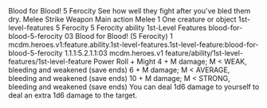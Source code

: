 <ability>
  <name>Blood for Blood!</name>
  <cost>5 Ferocity</cost>
  <flavor>See how well they fight after you&apos;ve bled them dry.</flavor>
  <keywords>
    <keyword>Melee</keyword>
    <keyword>Strike</keyword>
    <keyword>Weapon</keyword>
  </keywords>
  <type>Main action</type>
  <distance>Melee 1</distance>
  <target>One creature or object</target>
  <metadata>
    <class>1st-level-features</class>
    <cost>5 Ferocity</cost>
    <cost_amount>5</cost_amount>
    <cost_resource>Ferocity</cost_resource>
    <feature_type>ability</feature_type>
    <file_dpath>1st-Level Features</file_dpath>
    <item_id>blood-for-blood-5-ferocity</item_id>
    <item_index>03</item_index>
    <item_name>Blood for Blood! (5 Ferocity)</item_name>
    <level>1</level>
    <scc>mcdm.heroes.v1:feature.ability.1st-level-features.1st-level-feature:blood-for-blood-5-ferocity</scc>
    <scdc>1.1.1:5.2.1.1:03</scdc>
    <source>mcdm.heroes.v1</source>
    <type>feature/ability/1st-level-features/1st-level-feature</type>
  </metadata>
  <effects>
    <effect type="roll">
      <roll>Power Roll + Might</roll>
      <t1>4 + M damage; M &lt; WEAK, bleeding and weakened (save ends)</t1>
      <t2>6 + M damage; M &lt; AVERAGE, bleeding and weakened (save ends)</t2>
      <t3>10 + M damage; M &lt; STRONG, bleeding and weakened (save ends)</t3>
    </effect>
    <effect type="mundane">You can deal 1d6 damage to yourself to deal an extra 1d6 damage to the target.</effect>
  </effects>
</ability>
